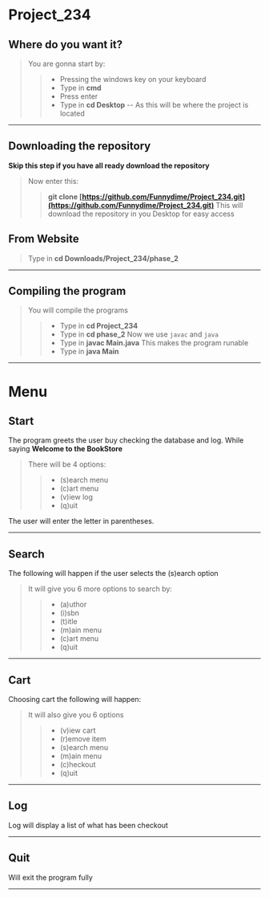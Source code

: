 # Project_234

## Where do you want it?

> You are gonna start by:
>> - Pressing the windows key on your keyboard
>> - Type in **cmd**
>> - Press enter
>> - Type in **cd Desktop**
>> -- As this will be where the project is located

-----------------------------------------------------------------------------------------------------

## Downloading the repository

**Skip this step if you have all ready download the repository**

> Now enter this:
>> **git clone [https://github.com/Funnydime/Project_234.git](https://github.com/Funnydime/Project_234.git)**
>> This will download the repository in you Desktop for easy access 

## From Website

>Type in **cd Downloads/Project_234/phase_2**

-----------------------------------------------------------------------------------------------------

## Compiling the program

> You will compile the programs
>> - Type in **cd Project_234**
>> - Type in **cd phase_2**
> Now we use `javac` and `java`
>> - Type in **javac Main.java**
>>   This makes the program runable
>> - Type in **java Main**

-----------------------------------------------------------------------------------------------------

# Menu

## Start

The program greets the user buy checking the database and log.
While saying **Welcome to the BookStore**

>There will be 4 options:
>> - (s)earch menu
>> - (c)art menu
>> - (v)iew log
>> - (q)uit

The user will enter the letter in parentheses.

-----------------------------------------------------------------------------------------------------

## Search

The following will happen if the user selects the (s)earch option
>It will give you 6 more options to search by:
>> - (a)uthor
>> - (i)sbn
>> - (t)itle
>> - (m)ain menu
>> - (c)art menu
>> - (q)uit

-----------------------------------------------------------------------------------------------------

## Cart

Choosing cart the following will happen:
>It will also give you 6 options
>> - (v)iew cart
>> - (r)emove item
>> - (s)earch menu
>> - (m)ain menu
>> - (c)heckout
>> - (q)uit

-----------------------------------------------------------------------------------------------------

## Log

Log will display a list of what has been checkout

-----------------------------------------------------------------------------------------------------

## Quit

Will exit the program fully

-----------------------------------------------------------------------------------------------------
